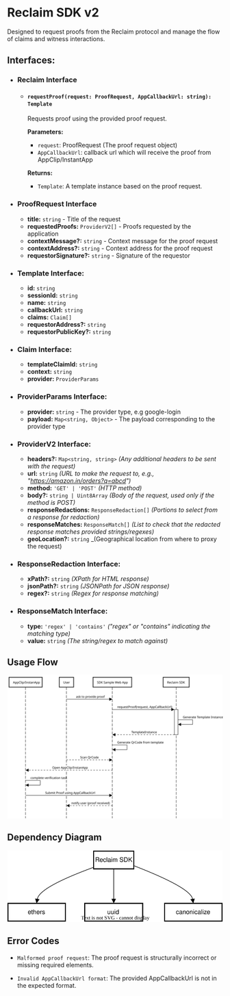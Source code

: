 # Reclaim SDK v2

Designed to request proofs from the Reclaim protocol and manage the flow of claims and witness interactions.

## Interfaces:

- ### Reclaim Interface

  - #### `requestProof(request: ProofRequest, AppCallbackUrl: string): Template`

    Requests proof using the provided proof request.

    **Parameters:**

    - `request`: ProofRequest (The proof request object)
    - `AppCallbackUrl`: callback url which will receive the proof from AppClip/InstantApp

    **Returns:**

    - `Template`: A template instance based on the proof request.

- ### ProofRequest Interface

  - **title:** `string` - Title of the request
  - **requestedProofs:** `ProviderV2[]` - Proofs requested by the application
  - **contextMessage?:** `string` - Context message for the proof request
  - **contextAddress?:** `string` - Context address for the proof request
  - **requestorSignature?:** `string` - Signature of the requestor

- ### Template Interface:

  - **id:** `string`
  - **sessionId:** `string`
  - **name:** `string`
  - **callbackUrl:** `string`
  - **claims:** `Claim[]`
  - **requestorAddress?:** `string`
  - **requestorPublicKey?:** `string`

- ### Claim Interface:

  - **templateClaimId:** `string`
  - **context:** `string`
  - **provider:** `ProviderParams`

- ### ProviderParams Interface:

  - **provider:** `string` - The provider type, e.g google-login
  - **payload:** `Map<string, Object>` - The payload corresponding to the provider type

- ### ProviderV2 Interface:

  - **headers?:** `Map<string, string>` _(Any additional headers to be sent with the request)_
  - **url:** `string` _(URL to make the request to, e.g., "https://amazon.in/orders?q=abcd")_
  - **method:** `'GET' | 'POST'` _(HTTP method)_
  - **body?:** `string | Uint8Array` _(Body of the request, used only if the method is POST)_
  - **responseRedactions:** `ResponseRedaction[]` _(Portions to select from a response for redaction)_
  - **responseMatches:** `ResponseMatch[]` _(List to check that the redacted response matches provided strings/regexes)_
  - **geoLocation?:** `string` \_(Geographical location from where to proxy the request)

- ### ResponseRedaction Interface:

  - **xPath?:** `string` _(XPath for HTML response)_
  - **jsonPath?:** `string` _(JSONPath for JSON response)_
  - **regex?:** `string` _(Regex for response matching)_

- ### ResponseMatch Interface:

  - **type:** `'regex' | 'contains'` _("regex" or "contains" indicating the matching type)_
  - **value:** `string` _(The string/regex to match against)_

## Usage Flow

<img src='./readme/usage-flow-3.svg' width='900' />

## Dependency Diagram

<img src='./readme/depemdency-diagram.svg' width='600' />

## Error Codes

- `Malformed proof request`: The proof request is structurally incorrect or missing required elements.

- `Invalid AppCallbackUrl format`: The provided AppCallbackUrl is not in the expected format.
